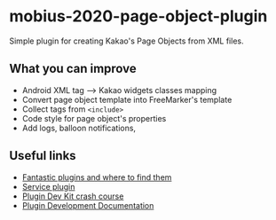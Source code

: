 # mobius-2020-page-object-plugin

Simple plugin for creating Kakao's Page Objects from XML files.

## What you can improve

- Android XML tag --> Kakao widgets classes mapping
- Convert page object template into FreeMarker's template
- Collect tags from `<include>`
- Code style for page object's properties 
- Add logs, balloon notifications, 

## Useful links

- [Fantastic plugins and where to find them](https://www.youtube.com/watch?v=MSMI85JMIwE)
- [Service plugin](https://youtu.be/674ynmP6DJ0?t=4659)
- [Plugin Dev Kit crash course](https://www.youtube.com/watch?v=xoTrgA2zOJI)
- [Plugin Development Documentation](https://jetbrains.org/intellij/sdk/docs/intro/welcome.html)
